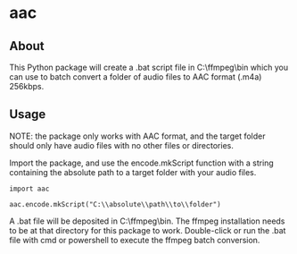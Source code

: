 # aac

## About
This Python package will create a .bat script file in C:\ffmpeg\bin which you can use to batch convert a folder of audio files to AAC format (.m4a) 256kbps.

## Usage
NOTE: the package only works with AAC format, and the target folder should only have audio files with no other files or directories.

Import the package, and use the encode.mkScript function with a string containing the absolute path to a target folder with your audio files.

```
import aac

aac.encode.mkScript("C:\\absolute\\path\\to\\folder")
```

A .bat file will be deposited in C:\ffmpeg\bin. The ffmpeg installation needs to be at that directory for this package to work. Double-click or run the .bat file with cmd or powershell to execute the ffmpeg batch conversion.

